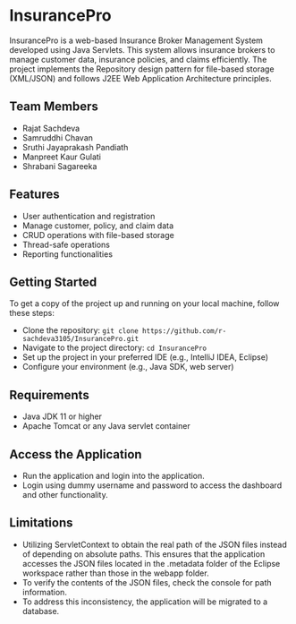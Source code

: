 # InsurancePro
InsurancePro is a web-based Insurance Broker Management System developed using Java Servlets. This system allows insurance brokers to manage customer data, insurance policies, and claims efficiently. The project implements the Repository design pattern for file-based storage (XML/JSON) and follows J2EE Web Application Architecture principles.

## Team Members
- Rajat Sachdeva
- Samruddhi Chavan
- Sruthi Jayaprakash Pandiath
- Manpreet Kaur Gulati
- Shrabani Sagareeka

## Features
- User authentication and registration
- Manage customer, policy, and claim data
- CRUD operations with file-based storage
- Thread-safe operations
- Reporting functionalities

## Getting Started
To get a copy of the project up and running on your local machine, follow these steps:
- Clone the repository: `git clone https://github.com/r-sachdeva3105/InsurancePro.git`
- Navigate to the project directory: `cd InsurancePro`
- Set up the project in your preferred IDE (e.g., IntelliJ IDEA, Eclipse)
- Configure your environment (e.g., Java SDK, web server)

## Requirements
- Java JDK 11 or higher
- Apache Tomcat or any Java servlet container

## Access the Application
- Run the application and login into the application.
- Login using dummy username and password to access the dashboard and other functionality.

## Limitations
- Utilizing ServletContext to obtain the real path of the JSON files instead of depending on absolute paths. This ensures that the application accesses the JSON files located in the .metadata folder of the Eclipse workspace rather than those in the webapp folder.
- To verify the contents of the JSON files, check the console for path information.
- To address this inconsistency, the application will be migrated to a database.
